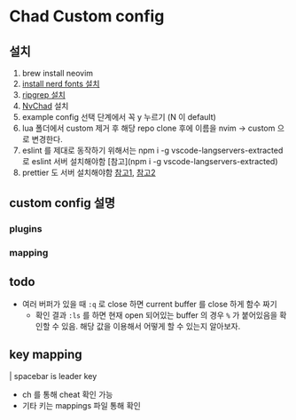# Chad Custom config

## 설치

1. brew install neovim
2. [install nerd fonts 설치](https://github.com/ryanoasis/nerd-fonts#option-4-homebrew-fonts)
3. [ripgrep 설치](https://github.com/BurntSushi/ripgrep)
4. [NvChad](https://nvchad.com/docs/quickstart/install) 설치
5. example config 선택 단계에서 꼭 y 누르기 (N 이 default)
6. lua 폴더에서 custom 제거 후 해당 repo clone 후에 이름을 nvim -> custom 으로 변경한다.
7. eslint 를 제대로 동작하기 위해서는 npm i -g vscode-langservers-extracted 로 eslint 서버 설치해야함 [참고](npm i -g vscode-langservers-extracted)
8. prettier 도 서버 설치해야함 [참고1](https://github.com/MunifTanjim/prettier.nvim), [참고2](https://github.com/fsouza/prettierd#installation-guide)


## custom config 설명

### plugins
### mapping

## todo
- 여러 버퍼가 있을 때 `:q` 로 close 하면 current buffer 를 close 하게 함수 짜기
  - 확인 결과 `:ls` 를 하면 현재 open 되어있는 buffer 의 경우 `%` 가 붙어있음을 확인할 수 있음. 해당 값을 이용해서 어떻게 할 수 있는지 알아보자.


## key mapping

| spacebar is leader key

- <leader>ch 를 통해 cheat 확인 가능
- 기타 키는 mappings 파일 통해 확인

